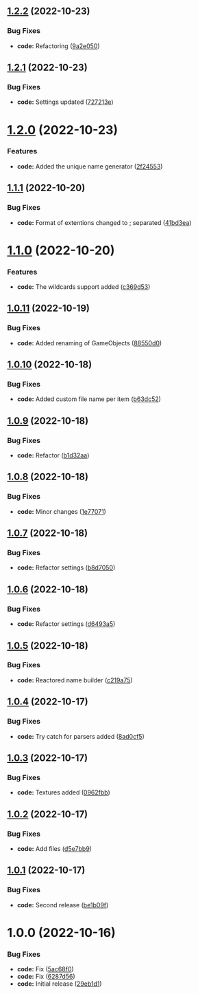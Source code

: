 ## [1.2.2](https://github.com/hww/XiRename/compare/v1.2.1...v1.2.2) (2022-10-23)


### Bug Fixes

* **code:** Refactoring ([9a2e050](https://github.com/hww/XiRename/commit/9a2e05026c99b6060f8028aea000556c5dbcaaec))

## [1.2.1](https://github.com/hww/XiRename/compare/v1.2.0...v1.2.1) (2022-10-23)


### Bug Fixes

* **code:** Settings updated ([727213e](https://github.com/hww/XiRename/commit/727213ebb99dc70f174d227087b1696047fdcf11))

# [1.2.0](https://github.com/hww/XiRename/compare/v1.1.1...v1.2.0) (2022-10-23)


### Features

* **code:** Added the unique name generator ([2f24553](https://github.com/hww/XiRename/commit/2f245539bff765bdb2139ad10bf9603c35094a53))

## [1.1.1](https://github.com/hww/XiRename/compare/v1.1.0...v1.1.1) (2022-10-20)


### Bug Fixes

* **code:** Format of extentions changed to ; separated ([41bd3ea](https://github.com/hww/XiRename/commit/41bd3ea190f6043ae613a54b71fd22bc65fd1ae1))

# [1.1.0](https://github.com/hww/XiRename/compare/v1.0.11...v1.1.0) (2022-10-20)


### Features

* **code:** The wildcards support added ([c369d53](https://github.com/hww/XiRename/commit/c369d534c004441e62f8f2e44289da17bfee81c1))

## [1.0.11](https://github.com/hww/XiRename/compare/v1.0.10...v1.0.11) (2022-10-19)


### Bug Fixes

* **code:** Added renaming of GameObjects ([88550d0](https://github.com/hww/XiRename/commit/88550d04ada6e941538e3f0818f0ca1d5054602d))

## [1.0.10](https://github.com/hww/XiRename/compare/v1.0.9...v1.0.10) (2022-10-18)


### Bug Fixes

* **code:** Added custom file name per item ([b63dc52](https://github.com/hww/XiRename/commit/b63dc526cb77752acad636bc6341dd4787788971))

## [1.0.9](https://github.com/hww/XiRename/compare/v1.0.8...v1.0.9) (2022-10-18)


### Bug Fixes

* **code:** Refactor ([b1d32aa](https://github.com/hww/XiRename/commit/b1d32aaf60dcc3d1e6599dc86d7a20b0d3bba2a2))

## [1.0.8](https://github.com/hww/XiRename/compare/v1.0.7...v1.0.8) (2022-10-18)


### Bug Fixes

* **code:** Minor changes ([1e77071](https://github.com/hww/XiRename/commit/1e77071cf8b2501fbe2b68c090b913179280dd44))

## [1.0.7](https://github.com/hww/XiRename/compare/v1.0.6...v1.0.7) (2022-10-18)


### Bug Fixes

* **code:** Refactor settings ([b8d7050](https://github.com/hww/XiRename/commit/b8d70505801a71d895a4022e9ed3b4cf9bd0963a))

## [1.0.6](https://github.com/hww/XiRename/compare/v1.0.5...v1.0.6) (2022-10-18)


### Bug Fixes

* **code:** Refactor settings ([d6493a5](https://github.com/hww/XiRename/commit/d6493a5a867ef5aad7bab6b78889242cc7c5d331))

## [1.0.5](https://github.com/hww/XiRename/compare/v1.0.4...v1.0.5) (2022-10-18)


### Bug Fixes

* **code:** Reactored name builder ([c219a75](https://github.com/hww/XiRename/commit/c219a7530c18fa1555adacaaa68bf36f97a66a92))

## [1.0.4](https://github.com/hww/XiRename/compare/v1.0.3...v1.0.4) (2022-10-17)


### Bug Fixes

* **code:** Try catch for parsers added ([8ad0cf5](https://github.com/hww/XiRename/commit/8ad0cf5024ec9c1276f2463968b1cb8d6a34ed69))

## [1.0.3](https://github.com/hww/XiRename/compare/v1.0.2...v1.0.3) (2022-10-17)


### Bug Fixes

* **code:** Textures added ([0962fbb](https://github.com/hww/XiRename/commit/0962fbb8ef35a64e80736aaa6f259aa35480202d))

## [1.0.2](https://github.com/hww/XiRename/compare/v1.0.1...v1.0.2) (2022-10-17)


### Bug Fixes

* **code:** Add files ([d5e7bb9](https://github.com/hww/XiRename/commit/d5e7bb993bcb79c274d0f9bf8689adda1f24741a))

## [1.0.1](https://github.com/hww/XiRename/compare/v1.0.0...v1.0.1) (2022-10-17)


### Bug Fixes

* **code:** Second release ([be1b09f](https://github.com/hww/XiRename/commit/be1b09fe464f51689a68ffc4c78b2e170b4f4719))

# 1.0.0 (2022-10-16)


### Bug Fixes

* **code:** Fix ([5ac68f0](https://github.com/hww/XiRename/commit/5ac68f05e7a75ae2c5d51d08a20c9f61f95e59e7))
* **code:** Fix ([6287d56](https://github.com/hww/XiRename/commit/6287d56272d63b5f523436741e5f5dfade904cd5))
* **code:** Initial release ([29eb1d1](https://github.com/hww/XiRename/commit/29eb1d16557fc88c96e5d9c7e743f12ea3ab1fa5))

